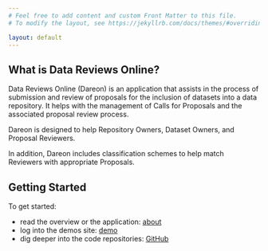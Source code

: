 ```yaml
---
# Feel free to add content and custom Front Matter to this file.
# To modify the layout, see https://jekyllrb.com/docs/themes/#overriding-theme-defaults

layout: default
---
```


## What is Data Reviews Online?

Data Reviews Online (Dareon) is an application that assists in the 
process of submission and review of proposals for the inclusion of 
datasets into a data repository. It helps with the management of 
Calls for Proposals and the associated proposal review process. 

Dareon is designed to help Repository Owners, Dataset Owners, and 
Proposal Reviewers.

In addition, Dareon includes classification schemes to help match 
Reviewers with appropriate Proposals.

## Getting Started


To get started:

- read the overview or the application: [about](/about)
- log into the demos site: [demo](/demo)
- dig deeper into the code repositories: [GitHub](https://github.com/dareon-org)

